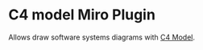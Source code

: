# C4 model Miro Plugin
 
Allows draw software systems diagrams with [C4 Model](https://c4model.com/).